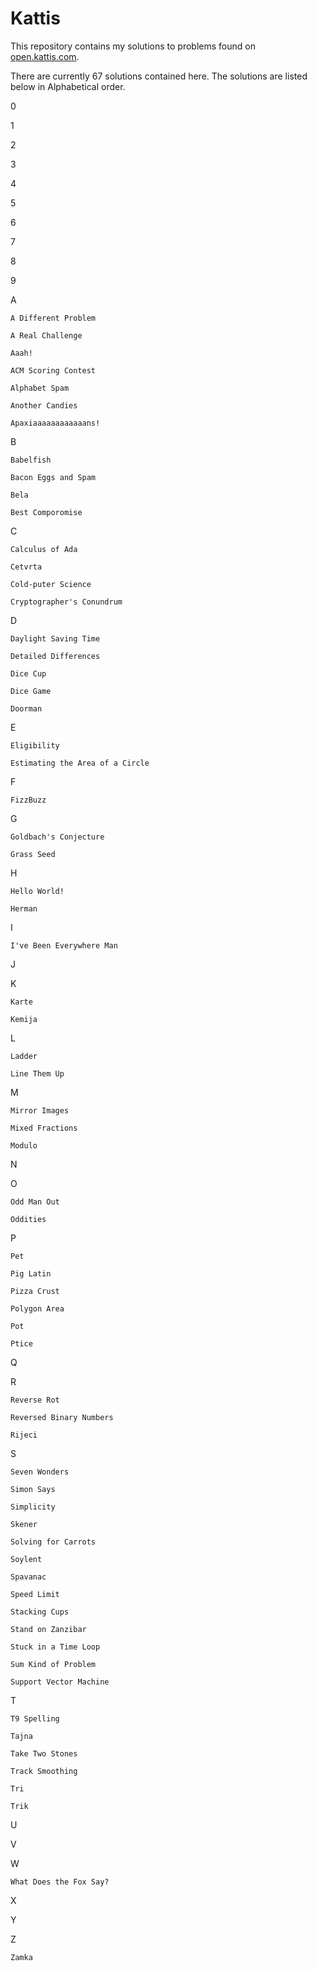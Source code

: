# Kattis

This repository contains my solutions to problems found on [open.kattis.com](http://open.kattis.com).

There are currently 67 solutions contained here. The solutions are listed below in Alphabetical order.

0


1


2


3


4


5


6


7


8


9


A

	A Different Problem

	A Real Challenge

	Aaah!

	ACM Scoring Contest

	Alphabet Spam

	Another Candies

	Apaxiaaaaaaaaaaaans!


B

	Babelfish

	Bacon Eggs and Spam

	Bela

	Best Comporomise


C

	Calculus of Ada

	Cetvrta

	Cold-puter Science

	Cryptographer's Conundrum


D

	Daylight Saving Time

	Detailed Differences

	Dice Cup

	Dice Game

	Doorman


E

	Eligibility

	Estimating the Area of a Circle


F

	FizzBuzz


G

	Goldbach's Conjecture

	Grass Seed


H

	Hello World!

	Herman


I

	I've Been Everywhere Man


J


K

	Karte

	Kemija


L

	Ladder

	Line Them Up


M

	Mirror Images

	Mixed Fractions

	Modulo


N


O

	Odd Man Out

	Oddities


P

	Pet

	Pig Latin

	Pizza Crust

	Polygon Area

	Pot

	Ptice


Q


R

	Reverse Rot

	Reversed Binary Numbers

	Rijeci


S

	Seven Wonders

	Simon Says

	Simplicity

	Skener

	Solving for Carrots

	Soylent

	Spavanac

	Speed Limit

	Stacking Cups

	Stand on Zanzibar

	Stuck in a Time Loop

	Sum Kind of Problem

	Support Vector Machine


T

	T9 Spelling

	Tajna

	Take Two Stones

	Track Smoothing

	Tri

	Trik


U


V


W

	What Does the Fox Say?


X


Y


Z

	Zamka


